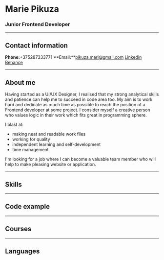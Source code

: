 # Marie Pikuza
### Junior Frontend Developer
***
## Contact information
**Phone:**+375287333771
**Email:**pikuza.mari@gmail.com
[Linkedin]("http://linkedin.com/in/maryia-pikuza-946a60292")
[Behance]("https://www.behance.net/fel-lord")
***
## About me
Having started as a UI/UX Designer, I realised that my strong analytical skills and patience can help me to succeed in code area too. My aim is to work hard and dedicate as much time as possible to reach the position of a Frontend developer at some project. I consider myself a creative person who values logic in their work which fits great in programming sphere.

I blast at:
* making neat and readable work files
* working for quality
* independent learning and self-development
* time management

I'm looking for a job where I can become a valuable team member who will help to make pleasing website or application.
***
## Skills
***
## Code example
***
## Courses
***
## Languages